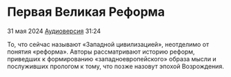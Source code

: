 # Первая Великая Реформа

31 мая 2024 [Аудиоверсия](https://paradoks-pinkera-pilotnyy-vypusk.simplecast.com/episodes/reforma) 31:24

То, что сейчас называют «Западной цивилизацией», неотделимо от понятия «реформа».
Авторы рассматривают историю реформ, приведших к формированию «западноевропейского» образа мысли и  послуживших прологом к тому, что позже назовут эпохой Возрождения.
